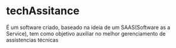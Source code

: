 # techAssitance

É um software criado, baseado na ideia de um SAAS(Software as a Service), tem como objetivo auxiliar no melhor gerenciamento de assistencias técnicas

